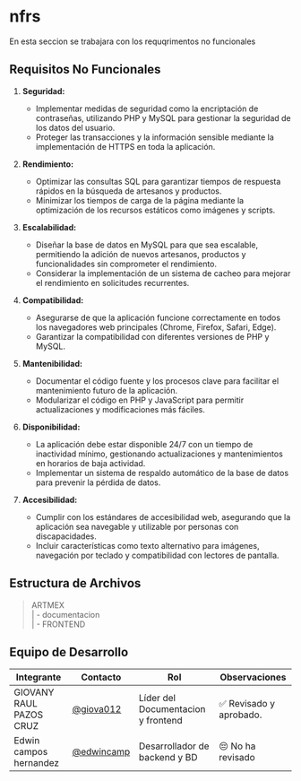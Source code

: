# nfrs


 En esta seccion se trabajara con los requqrimentos no funcionales
 ## Requisitos No Funcionales

1. **Seguridad:**
   - Implementar medidas de seguridad como la encriptación de contraseñas, utilizando PHP y MySQL para gestionar la seguridad de los datos del usuario.
   - Proteger las transacciones y la información sensible mediante la implementación de HTTPS en toda la aplicación.

2. **Rendimiento:**
   - Optimizar las consultas SQL para garantizar tiempos de respuesta rápidos en la búsqueda de artesanos y productos.
   - Minimizar los tiempos de carga de la página mediante la optimización de los recursos estáticos como imágenes y scripts.

3. **Escalabilidad:**
   - Diseñar la base de datos en MySQL para que sea escalable, permitiendo la adición de nuevos artesanos, productos y funcionalidades sin comprometer el rendimiento.
   - Considerar la implementación de un sistema de cacheo para mejorar el rendimiento en solicitudes recurrentes.

4. **Compatibilidad:**
   - Asegurarse de que la aplicación funcione correctamente en todos los navegadores web principales (Chrome, Firefox, Safari, Edge).
   - Garantizar la compatibilidad con diferentes versiones de PHP y MySQL.

5. **Mantenibilidad:**
   - Documentar el código fuente y los procesos clave para facilitar el mantenimiento futuro de la aplicación.
   - Modularizar el código en PHP y JavaScript para permitir actualizaciones y modificaciones más fáciles.

6. **Disponibilidad:**
   - La aplicación debe estar disponible 24/7 con un tiempo de inactividad mínimo, gestionando actualizaciones y mantenimientos en horarios de baja actividad.
   - Implementar un sistema de respaldo automático de la base de datos para prevenir la pérdida de datos.

7. **Accesibilidad:**
   - Cumplir con los estándares de accesibilidad web, asegurando que la aplicación sea navegable y utilizable por personas con discapacidades.
   - Incluir características como texto alternativo para imágenes, navegación por teclado y compatibilidad con lectores de pantalla.

 
## Estructura de Archivos

>ARTMEX<br>
>| - documentacion <br>
>| - FRONTEND<br>



## Equipo de Desarrollo

|Integrante|Contacto|Rol|Observaciones|
|------------|--------|---|---|
|GIOVANY RAUL PAZOS CRUZ|[@giova012](https://github.com/giova0412)|Líder del  Documentacion  y frontend|✅ Revisado y aprobado.|
|Edwin campos hernandez |[@edwincamp](https://github.com/Edwincamp)|Desarrollador de backend y BD|😔 No ha revisado|
